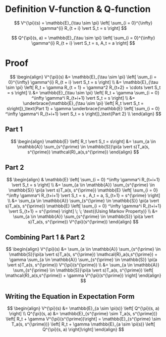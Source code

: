 # Definition V-function & Q-function
$$
V^{\pi}(s) = \mathbb{E}_{\tau \sim \pi} \left[ \sum_{i = 0}^{\infty}  \gamma^{i} R_{t + i} \vert S_t = s \right]
$$

$$
Q^{\pi}(s, a) = \mathbb{E}_{\tau \sim \pi} \left[ \sum_{i = 0}^{\infty}  \gamma^{i} R_{t + i} \vert S_t = s, A_t = a \right]
$$
# Proof

$$
\begin{align}
	V^{\pi}(s) 
	&= \mathbb{E}_{\tau \sim \pi} \left[ \sum_{i = 0}^{\infty}  \gamma^{i} R_{t + i} \vert S_t = s \right] \\
	&= \mathbb{E}_{\tau \sim \pi} \left[ R_t + \gamma R_{t + 1} + \gamma^2 R_{t+2} + \cdots  \vert S_t = s \right] \\
	&= \mathbb{E}_{\tau \sim \pi} \left[ R_t + \gamma \sum_{i = 0} ^\infty \gamma^i R_{t+i+1} \vert S_t = s \right] \\
	&= \underbrace{\mathbb{E}_{\tau \sim \pi} \left[ R_t \vert S_t = s\right]}_\text{Part 1}  + \gamma \underbrace{\mathbb{E} \left[ \sum_{i = 0} ^\infty \gamma^i R_{t+i+1} \vert S_t = s \right]}_\text{Part 2} \\
\end{align}
$$
## Part 1
$$
\begin{align}
	\mathbb{E} \left[ R_t \vert S_t = s\right] &= \sum_{a \in \mathbb{A}} \sum_{s^{\prime} \in \mathbb{S}}\pi(a \vert s)T_a(s, s^{\prime}) \mathcal{R}_a(s,s^{\prime})
\end{align}
$$
## Part 2
$$
\begin{align}
	& \mathbb{E} \left[ \sum_{i = 0} ^\infty \gamma^i R_{t+i+1} \vert S_t = s \right] \\ 
	&= \sum_{a \in \mathbb{A}} \sum_{s^{\prime} \in \mathbb{S}} \pi(a \vert s)T_a(s, s^{\prime})  \mathbb{E} \left[ \sum_{i = 0} ^\infty \gamma^i R_{t+i+1} \vert S_t = s , A_t = a, S_{t+1} = s^{\prime} \right] \\
	&= \sum_{a \in \mathbb{A}} \sum_{s^{\prime} \in \mathbb{S}} \pi(a \vert s)T_a(s, s^{\prime})  \mathbb{E} \left[ \sum_{i = 0} ^\infty \gamma^i R_{t+i+1} \vert S_{t+1} = s^{\prime} \right] \; \; \text{(Using Markov Property)} \\
	&= \sum_{a \in \mathbb{A}} \sum_{s^{\prime} \in \mathbb{S}} \pi(a \vert s)T_a(s, s^{\prime}) V^{\pi}(s^{\prime})
\end{align}
$$

## Combining Part 1 &  Part 2
$$
\begin{align}
	V^{\pi}(s) &= \sum_{a \in \mathbb{A}} \sum_{s^{\prime} \in \mathbb{S}}\pi(a \vert s)T_a(s, s^{\prime}) \mathcal{R}_a(s,s^{\prime}) + \gamma \sum_{a \in \mathbb{A}} \sum_{s^{\prime} \in \mathbb{S}} \pi(a \vert s)T_a(s, s^{\prime}) V^{\pi}(s^{\prime}) \\
	&= \sum_{a \in \mathbb{A}} \sum_{s^{\prime} \in \mathbb{S}}\pi(a \vert s)T_a(s, s^{\prime}) \left[ \mathcal{R}_a(s,s^{\prime}) + \gamma V^{\pi}(s^{\prime})  \right]
\end{align}
$$

## Writing the Equation in Expectation Form
$$
\begin{align}
	V^{\pi}(s) &= \mathbb{E}_{a \sim \pi(s)} \left[ Q^{\pi}(s, a) \right] \\
	Q^{\pi}(s, a) &= \mathbb{E}_{s^{\prime} \sim T_a(s, s^{\prime})} \left[ R_t + \gamma V^{\pi}(s^{\prime})\right] = \mathbb{E}_{s^{\prime} \sim T_a(s, s^{\prime})} \left[ R_t + \gamma \mathbb{E}_{a \sim \pi(s)} \left[ Q^{\pi}(s, a) \right]\right]
\end{align}
$$
